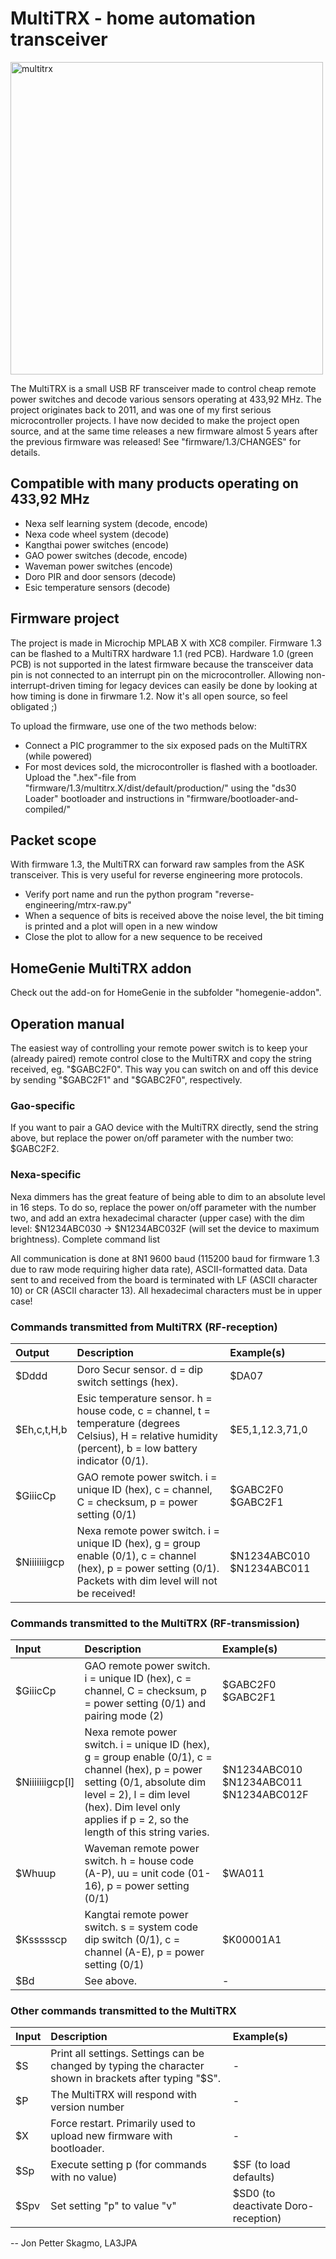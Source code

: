 MultiTRX - home automation transceiver
======================================

<img src="https://github.com/skagmo/multitrx/blob/master/documentation/img/hw10and11.jpg" alt="multitrx" style="width:500">

The MultiTRX is a small USB RF transceiver made to control cheap remote power switches and decode various sensors operating at 433,92 MHz. The project originates back to 2011, and was one of my first serious microcontroller projects. I have now decided to make the project open source, and at the same time releases a new firmware almost 5 years after the previous firmware was released! See "firmware/1.3/CHANGES" for details. 

Compatible with many products operating on 433,92 MHz
-----------------------------------------------------
- Nexa self learning system (decode, encode)
- Nexa code wheel system (decode)
- Kangthai power switches (encode)
- GAO power switches (decode, encode)
- Waveman power switches (encode)
- Doro PIR and door sensors (decode)
- Esic temperature sensors (decode)

Firmware project
----------------

The project is made in Microchip MPLAB X with XC8 compiler. Firmware 1.3 can be flashed to a MultiTRX hardware 1.1 (red PCB). Hardware 1.0 (green PCB) is not supported in the latest firmware because the transceiver data pin is not connected to an interrupt pin on the microcontroller. Allowing non-interrupt-driven timing for legacy devices can easily be done by looking at how timing is done in firwmare 1.2. Now it's all open source, so feel obligated ;)

To upload the firmware, use one of the two methods below:
- Connect a PIC programmer to the six exposed pads on the MultiTRX (while powered)
- For most devices sold, the microcontroller is flashed with a bootloader. Upload the ".hex"-file from "firmware/1.3/multitrx.X/dist/default/production/" using the "ds30 Loader" bootloader and instructions in "firmware/bootloader-and-compiled/"

Packet scope
------------

With firmware 1.3, the MultiTRX can forward raw samples from the ASK transceiver. This is very useful for reverse engineering more protocols.
- Verify port name and run the python program "reverse-engineering/mtrx-raw.py"
- When a sequence of bits is received above the noise level, the bit timing is printed and a plot will open in a new window
- Close the plot to allow for a new sequence to be received

HomeGenie MultiTRX addon
------------------------

Check out the add-on for HomeGenie in the subfolder "homegenie-addon".

Operation manual
----------------

The easiest way of controlling your remote power switch is to keep your (already paired) remote control close to the MultiTRX and copy the string received, eg. "$GABC2F0". This way you can switch on and off this device by sending "$GABC2F1" and "$GABC2F0", respectively.

### Gao-specific
If you want to pair a GAO device with the MultiTRX directly, send the string above, but replace the power on/off parameter with the number two: $GABC2F2.

### Nexa-specific
Nexa dimmers has the great feature of being able to dim to an absolute level in 16 steps. To do so, replace the power on/off parameter with the number two, and add an extra hexadecimal character (upper case) with the dim level: $N1234ABC030 -> $N1234ABC032F (will set the device to maximum brightness).
Complete command list

All communication is done at 8N1 9600 baud (115200 baud for firmware 1.3 due to raw mode requiring higher data rate), ASCII-formatted data. Data sent to and received from the board is terminated with LF (ASCII character 10) or CR (ASCII character 13). All hexadecimal characters must be in upper case!

### Commands transmitted from MultiTRX (RF-reception)

| Output       | Description | Example(s)  |
|:------       |:----------- |:----------  |
| $Dddd    | Doro Secur sensor. d = dip switch settings (hex). | $DA07 |
| $Eh,c,t,H,b | Esic temperature sensor. h = house code, c = channel, t = temperature (degrees Celsius), H = relative humidity (percent), b = low battery indicator (0/1). | $E5,1,12.3,71,0 |
| $GiiicCp | GAO remote power switch. i = unique ID (hex), c = channel, C = checksum, p = power setting (0/1) | $GABC2F0 $GABC2F1 |
| $Niiiiiiigcp | Nexa remote power switch. i = unique ID (hex), g = group enable (0/1), c = channel (hex), p = power setting (0/1). Packets with dim level will not be received! | $N1234ABC010 $N1234ABC011 |

### Commands transmitted to the MultiTRX (RF-transmission)

| Input | Description | Example(s) |
|:----- |:----------- |:---------- |
| $GiiicCp | GAO remote power switch. i = unique ID (hex), c = channel, C = checksum, p = power setting (0/1) and pairing mode (2) | $GABC2F0 $GABC2F1 |
| $Niiiiiiigcp[l] | Nexa remote power switch. i = unique ID (hex), g = group enable (0/1), c = channel (hex), p = power setting (0/1, absolute dim level = 2), l = dim level (hex). Dim level only applies if p = 2, so the length of this string varies. | $N1234ABC010 $N1234ABC011 $N1234ABC012F |
| $Whuup | Waveman remote power switch. h = house code (A-P), uu = unit code (01-16), p = power setting (0/1) | $WA011 |
| $Kssssscp | Kangtai remote power switch. s = system code dip switch (0/1), c = channel (A-E), p = power setting (0/1) | $K00001A1 |
| $Bd | See above. | - |

### Other commands transmitted to the MultiTRX

| Input | Description | Example(s) |
|:----- |:----------- |:---------- |
| $S | Print all settings. Settings can be changed by typing the character shown in brackets after typing "$S". | - |
| $P | The MultiTRX will respond with version number | - |
| $X | Force restart. Primarily used to upload new firmware with bootloader. | - |
| $Sp | Execute setting p (for commands with no value) | $SF (to load defaults) |
| $Spv | Set setting "p" to value "v" | $SD0 (to deactivate Doro-reception) | 

--
Jon Petter Skagmo, LA3JPA
